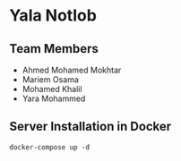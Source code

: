# Yala Notlob

## Team Members

* Ahmed Mohamed Mokhtar
* Mariem Osama
* Mohamed Khalil
* Yara Mohammed


## Server Installation in Docker 
`docker-compose up -d` 
